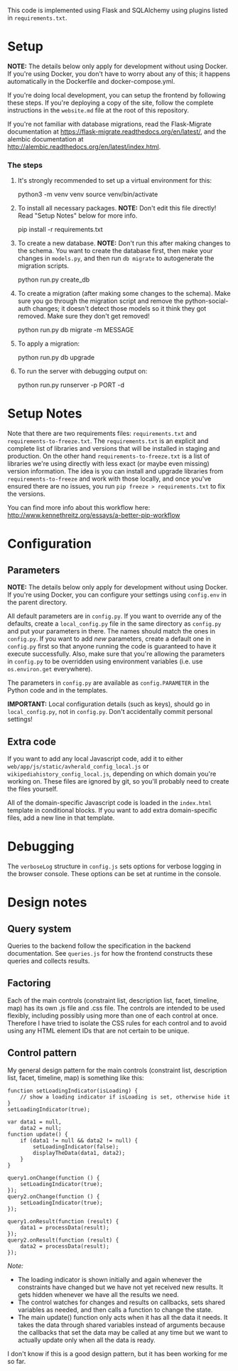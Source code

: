 This code is implemented using Flask and SQLAlchemy using plugins listed in
`requirements.txt`.

Setup
=====

**NOTE:** The details below only apply for development without using Docker. If
you're using Docker, you don't have to worry about any of this; it happens
automatically in the Dockerfile and docker-compose.yml.

If you're doing local development, you can setup the frontend by following
these steps. If you're deploying a copy of the site, follow the complete
instructions in the `website.md` file at the root of this repository.

If you're not familiar with database migrations, read the Flask-Migrate
documentation at https://flask-migrate.readthedocs.org/en/latest/, and the
alembic documentation at http://alembic.readthedocs.org/en/latest/index.html.

### The steps

1. It's strongly recommended to set up a virtual environment for this:

    python3 -m venv venv
    source venv/bin/activate

2. To install all necessary packages. **NOTE:** Don't edit this file directly!
   Read "Setup Notes" below for more info.

    pip install -r requirements.txt

3. To create a new database. **NOTE:** Don't run this after making changes to
   the schema. You want to create the database first, then make your changes in
   `models.py`, and then run `db migrate` to autogenerate the migration
   scripts.

    python run.py create_db

4. To create a migration (after making some changes to the schema). Make sure
   you go through the migration script and remove the python-social-auth
   changes; it doesn't detect those models so it think they got removed. Make
   sure they don't get removed!

    python run.py db migrate -m MESSAGE

5. To apply a migration:

    python run.py db upgrade

6. To run the server with debugging output on:

    python run.py runserver -p PORT -d


Setup Notes
===========

Note that there are two requirements files: `requirements.txt` and
`requirements-to-freeze.txt`. The `requirements.txt` is an explicit and
complete list of libraries and versions that will be installed in staging and
production. On the other hand `requirements-to-freeze.txt` is a list of
libraries we're using directly with less exact (or maybe even missing) version
information. The idea is you can install and upgrade libraries from
`requirements-to-freeze` and work with those locally, and once you've ensured
there are no issues, you run `pip freeze > requirements.txt` to fix the
versions.

You can find more info about this workflow here:
http://www.kennethreitz.org/essays/a-better-pip-workflow

Configuration
=============

## Parameters

**NOTE:** The details below only apply for development without using Docker. If
you're using Docker, you can configure your settings using `config.env` in the
parent directory.

All default parameters are in `config.py`. If you want to override any of the
defaults, create a `local_config.py` file in the same directory as `config.py`
and put your parameters in there. The names should match the ones in
`config.py`. If you want to add *new* parameters, create a default one in
`config.py` first so that anyone running the code is guaranteed to have it
execute successfully. Also, make sure that you're allowing the parameters in
`config.py` to be overridden using environment variables (i.e. use
`os.environ.get` everywhere).

The parameters in `config.py` are available as `config.PARAMETER` in the Python
code and in the templates.

**IMPORTANT:** Local configuration details (such as keys), should go in
`local_config.py`, not in `config.py`. Don't accidentally commit personal
settings!

## Extra code

If you want to add any local Javascript code, add it to either
`web/app/js/static/avherald_config_local.js` or
`wikipediahistory_config_local.js`, depending on which domain you're working
on. These files are ignored by git, so you'll probably need to create the files
yourself.

All of the domain-specific Javascript code is loaded in the `index.html`
template in conditional blocks. If you want to add extra domain-specific files,
add a new line in that template.

Debugging
=========

The `verboseLog` structure in `config.js` sets options for verbose logging in
the browser console. These options can be set at runtime in the console.

Design notes
============

Query system
------------

Queries to the backend follow the specification in the backend documentation.
See `queries.js` for how the frontend constructs these queries and collects
results.

Factoring
---------

Each of the main controls (constraint list, description list, facet, timeline,
map) has its own .js file and .css file. The controls are intended to be used
flexibly, including possibly using more than one of each control at once.
Therefore I have tried to isolate the CSS rules for each control and to avoid
using any HTML element IDs that are not certain to be unique.

Control pattern
---------------

My general design pattern for the main controls (constraint list, description
list, facet, timeline, map) is something like this:

	function setLoadingIndicator(isLoading) {
		// show a loading indicator if isLoading is set, otherwise hide it
	}
	setLoadingIndicator(true);

	var data1 = null,
	    data2 = null;
	function update() {
		if (data1 != null && data2 != null) {
			setLoadingIndicator(false);
			displayTheData(data1, data2);
		}
	}

	query1.onChange(function () {
		setLoadingIndicator(true);
	});
	query2.onChange(function () {
		setLoadingIndicator(true);
	});

	query1.onResult(function (result) {
		data1 = processData(result);
	});
	query2.onResult(function (result) {
		data2 = processData(result);
	});

*Note:*

* The loading indicator is shown initially and again whenever the constraints
  have changed but we have not yet received new results. It gets hidden
  whenever we have all the results we need.
* The control watches for changes and results on callbacks, sets shared
  variables as needed, and then calls a function to change the state.
* The main update() function only acts when it has all the data it needs. It
  takes the data through shared variables instead of arguments because the
  callbacks that set the data may be called at any time but we want to actually
  update only when all the data is ready.

I don't know if this is a good design pattern, but it has been working for me
so far.
